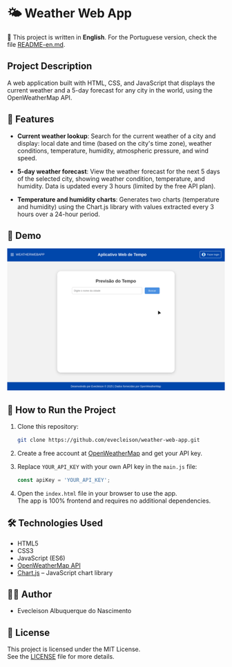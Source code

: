 # 🌤️ Weather Web App

📌 This project is written in **English**.
For the Portuguese version, check the file [README-en.md](https://github.com/evecleison/weather-web-app/tree/main#).

## Project Description

A web application built with HTML, CSS, and JavaScript that displays the current weather and a 5-day forecast for any city in the world, using the OpenWeatherMap API.

## :hammer: Features

- **Current weather lookup**: Search for the current weather of a city and display: local date and time (based on the city's time zone), weather conditions, temperature, humidity, atmospheric pressure, and wind speed.

- **5-day weather forecast**: View the weather forecast for the next 5 days of the selected city, showing weather condition, temperature, and humidity. Data is updated every 3 hours (limited by the free API plan).

- **Temperature and humidity charts**: Generates two charts (temperature and humidity) using the Chart.js library with values extracted every 3 hours over a 24-hour period.

## 🎥 Demo

![App Demo](/images/weather-web-app.gif)

## 🚀 How to Run the Project

1. Clone this repository:
    ```bash
    git clone https://github.com/evecleison/weather-web-app.git
    ```

2. Create a free account at [OpenWeatherMap](https://openweathermap.org) and get your API key.

3. Replace `YOUR_API_KEY` with your own API key in the `main.js` file:
    ```js
    const apiKey = 'YOUR_API_KEY';
    ```

4. Open the `index.html` file in your browser to use the app.  
The app is 100% frontend and requires no additional dependencies.

## 🛠️ Technologies Used

- HTML5  
- CSS3  
- JavaScript (ES6)  
- [OpenWeatherMap API](https://openweathermap.org)  
- [Chart.js](https://www.chartjs.org) – JavaScript chart library

## 👨‍💻 Author

- Evecleison Albuquerque do Nascimento

## 📄 License

This project is licensed under the MIT License.  
See the [LICENSE](https://github.com/evecleison/weather-web-app?tab=MIT-1-ov-file#MIT-1-ov-file) file for more details.